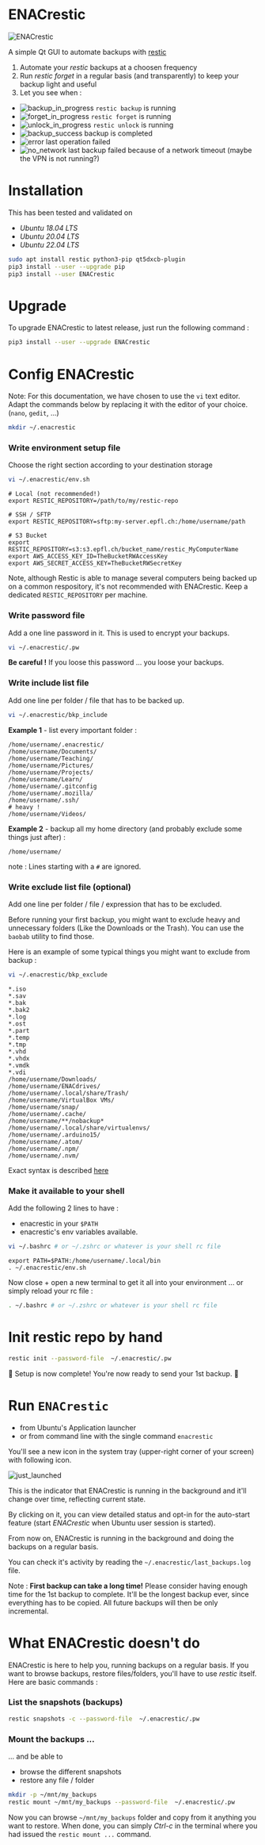 # ENACrestic

![ENACrestic](doc_pixmaps/enacrestic.png)

A simple Qt GUI to automate backups with [restic](https://restic.net/)

1. Automate your _restic_ backups at a choosen frequency
2. Run _restic forget_ in a regular basis (and transparently) to keep your backup light and useful
3. Let you see when :

- ![backup_in_progress](doc_pixmaps/backup_in_progress.png) `restic backup` is running
- ![forget_in_progress](doc_pixmaps/forget_in_progress.png) `restic forget` is running
- ![unlock_in_progress](doc_pixmaps/unlock_in_progress.png) `restic unlock` is running
- ![backup_success](doc_pixmaps/backup_success.png) backup is completed
- ![error](doc_pixmaps/error.png) last operation failed
- ![no_network](doc_pixmaps/no_network.png) last backup failed because of a network timeout (maybe the VPN is not running?)

# Installation

This has been tested and validated on

- _Ubuntu 18.04 LTS_
- _Ubuntu 20.04 LTS_
- _Ubuntu 22.04 LTS_

```bash
sudo apt install restic python3-pip qt5dxcb-plugin
pip3 install --user --upgrade pip
pip3 install --user ENACrestic
```

# Upgrade

To upgrade ENACrestic to latest release, just run the following command :

```bash
pip3 install --user --upgrade ENACrestic
```

# Config ENACrestic

Note: For this documentation, we have chosen to use the `vi` text editor.
Adapt the commands below by replacing it with the editor of your choice. (`nano`, `gedit`, ...)

```bash
mkdir ~/.enacrestic
```

### Write environment setup file

Choose the right section according to your destination storage

```bash
vi ~/.enacrestic/env.sh
```

```snip
# Local (not recommended!)
export RESTIC_REPOSITORY=/path/to/my/restic-repo

# SSH / SFTP
export RESTIC_REPOSITORY=sftp:my-server.epfl.ch:/home/username/path

# S3 Bucket
export RESTIC_REPOSITORY=s3:s3.epfl.ch/bucket_name/restic_MyComputerName
export AWS_ACCESS_KEY_ID=TheBucketRWAccessKey
export AWS_SECRET_ACCESS_KEY=TheBucketRWSecretKey
```

Note, although Restic is able to manage several computers being backed up on a common respository, it's not recommended with ENACrestic. Keep a dedicated `RESTIC_REPOSITORY` per machine.

### Write password file

Add a one line password in it. This is used to encrypt your backups.

```bash
vi ~/.enacrestic/.pw
```

**Be careful !** If you loose this password ... you loose your backups.

### Write include list file

Add one line per folder / file that has to be backed up.

```bash
vi ~/.enacrestic/bkp_include
```

**Example 1** - list every important folder :

```snip
/home/username/.enacrestic/
/home/username/Documents/
/home/username/Teaching/
/home/username/Pictures/
/home/username/Projects/
/home/username/Learn/
/home/username/.gitconfig
/home/username/.mozilla/
/home/username/.ssh/
# heavy !
/home/username/Videos/
```

**Example 2** - backup all my home directory (and probably exclude some things just after) :

```snip
/home/username/
```

note : Lines starting with a `#` are ignored.

### Write exclude list file (optional)

Add one line per folder / file / expression that has to be excluded.

Before running your first backup, you might want to exclude heavy and unnecessary folders (Like the Downloads or the Trash). You can use the `baobab` utility to find those.

Here is an example of some typical things you might want to exclude from backup :

```bash
vi ~/.enacrestic/bkp_exclude
```

```snip
*.iso
*.sav
*.bak
*.bak2
*.log
*.ost
*.part
*.temp
*.tmp
*.vhd
*.vhdx
*.vmdk
*.vdi
/home/username/Downloads/
/home/username/ENACdrives/
/home/username/.local/share/Trash/
/home/username/VirtualBox VMs/
/home/username/snap/
/home/username/.cache/
/home/username/**/nobackup*
/home/username/.local/share/virtualenvs/
/home/username/.arduino15/
/home/username/.atom/
/home/username/.npm/
/home/username/.nvm/
```

Exact syntax is described [here](https://restic.readthedocs.io/en/latest/040_backup.html#excluding-files)

### Make it available to your shell

Add the following 2 lines to have :

- enacrestic in your `$PATH`
- enacrestic's env variables available.

```bash
vi ~/.bashrc # or ~/.zshrc or whatever is your shell rc file
```

```snip
export PATH=$PATH:/home/username/.local/bin
. ~/.enacrestic/env.sh
```

Now close + open a new terminal to get it all into your environment ... or simply reload your rc file :

```bash
. ~/.bashrc # or ~/.zshrc or whatever is your shell rc file
```

# Init restic repo by hand

```bash
restic init --password-file  ~/.enacrestic/.pw
```

🎉 Setup is now complete! You're now ready to send your 1st backup. 🎉

# Run `ENACrestic`

- from Ubuntu's Application launcher
- or from command line with the single command `enacrestic`

You'll see a new icon in the system tray (upper-right corner of your screen) with following icon.

![just_launched](doc_pixmaps/just_launched.png)

This is the indicator that ENACrestic is running in the background and it'll change over time, reflecting current state.

By clicking on it, you can view detailed status and opt-in for the auto-start feature (start _ENACrestic_ when Ubuntu user session is started).

From now on, ENACrestic is running in the background and doing the backups on a regular basis.

You can check it's activity by reading the `~/.enacrestic/last_backups.log` file.

Note : **First backup can take a long time!** Please consider having enough time for the 1st backup to complete. It'll be the longest backup ever, since everything has to be copied. All future backups will then be only incremental.

# What ENACrestic doesn't do

ENACrestic is here to help you, running backups on a regular basis. If you want to browse backups, restore files/folders, you'll have to use _restic_ itself. Here are basic commands :

### List the snapshots (backups)

```bash
restic snapshots -c --password-file  ~/.enacrestic/.pw
```

### Mount the backups ...

... and be able to

- browse the different snapshots
- restore any file / folder

```bash
mkdir -p ~/mnt/my_backups
restic mount ~/mnt/my_backups --password-file  ~/.enacrestic/.pw
```

Now you can browse `~/mnt/my_backups` folder and copy from it anything you want to restore. When done, you can simply _Ctrl-c_ in the terminal where you had issued the `restic mount ...` command.
